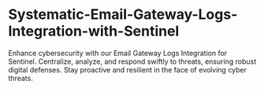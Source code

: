 # Systematic-Email-Gateway-Logs-Integration-with-Sentinel
Enhance cybersecurity with our Email Gateway Logs Integration for Sentinel. Centralize, analyze, and respond swiftly to threats, ensuring robust digital defenses. Stay proactive and resilient in the face of evolving cyber threats.
